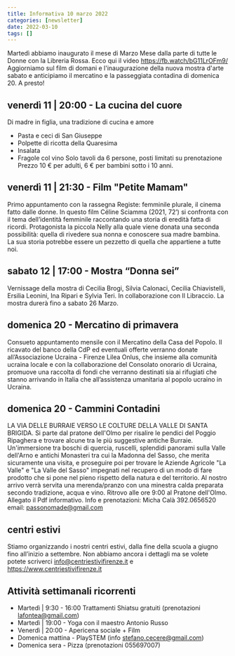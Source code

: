 ```yaml
---
title: Informativa 10 marzo 2022
categories: [newsletter]
date: 2022-03-10
tags: []
---
```


Martedì abbiamo inaugurato il mese di Marzo Mese dalla parte di tutte le Donne con la Libreria Rossa. Ecco qui il video https://fb.watch/bG11LrOFm9/
Aggiorniamo sul film di domani e l'inaugurazione della nuova mostra d'arte sabato e anticipiamo il mercatino e la passeggiata contadina di domenica 20.
A presto!

## venerdì 11 | 20:00 - La cucina del cuore
Di madre in figlia, una tradizione di cucina e amore
- Pasta e ceci di San Giuseppe
- Polpette di ricotta della Quaresima
- Insalata
- Fragole col vino
Solo tavoli da 6 persone, posti limitati su prenotazione
Prezzo 10 € per adulti, 6 € per bambini sotto i 10 anni. 

## venerdì 11 | 21:30 - Film "Petite Mamam"
Primo appuntamento con la rassegna Registe: femminile plurale, il cinema fatto dalle donne.
In questo film Céline Sciamma (2021, 72’) si confronta con il tema dell’identità femminile raccontando una storia di eredità fatta di ricordi. Protagonista la piccola Nelly alla quale viene donata una seconda possibilità: quella di rivedere sua nonna e conoscere sua madre bambina. La sua storia potrebbe essere un pezzetto di quella che appartiene a tutte noi.

## sabato 12 | 17:00 - Mostra “Donna sei”
Vernissage della mostra di Cecilia Brogi, Silvia Calonaci, Cecilia Chiavistelli, Ersilia Leonini, Ina Ripari e Sylvia Teri. In collaborazione con Il Libraccio.
La mostra durerà fino a sabato 26 Marzo.

## domenica 20 - Mercatino di primavera
Consueto appuntamento mensile con il Mercatino della Casa del Popolo.
Il ricavato del banco della CdP ed eventuali offerte verranno donate all’Associazione Ucraina - Firenze Lilea Onlus, che insieme alla comunità ucraina locale e con la collaborazione del Consolato onorario di Ucraina, promuove una raccolta di fondi che verranno destinati sia ai rifugiati che stanno arrivando in Italia che all’assistenza umanitaria al popolo ucraino in Ucraina.

## domenica 20 - Cammini Contadini
LA VIA DELLE BURRAIE VERSO LE COLTURE DELLA VALLE DI SANTA BRIGIDA.
Si parte dal pratone dell'Olmo per risalire le pendici del Poggio Ripaghera e trovare alcune tra le più suggestive antiche Burraie. Un'immersione tra boschi di quercia, ruscelli, splendidi panorami sulla Valle dell'Arno e antichi Monasteri tra cui la Madonna del Sasso, che merita sicuramente una visita, e proseguire poi per trovare le Aziende Agricole "La Valle" e "La Valle del Sasso" impegnati nel recupero di un modo di fare prodotto che si pone nel pieno rispetto della natura e del territorio. Al nostro arrivo verrà servita una merenda/pranzo con una minestra calda preparata secondo tradizione, acqua e vino.
Ritrovo alle ore 9:00 al Pratone dell'Olmo. Allegato il Pdf informativo.
Info e prenotazioni: Micha Calà 392.0656520 email: passonomade@gmail.com

## centri estivi
Stiamo organizzando i nostri centri estivi, dalla fine della scuola a giugno fino all’inizio a settembre. Non abbiamo ancora i dettagli ma se volete potete scriverci info@centriestivifirenze.it e https://www.centriestivifirenze.it

## Attività settimanali ricorrenti
- Martedì | 9:30 - 16:00 Trattamenti Shiatsu gratuiti (prenotazioni lafontea@gmail.com)
- Martedì | 19:00 - Yoga con il maestro Antonio Russo
- Venerdì | 20:00 - Apericena sociale + Film
- Domenica mattina - PlaySTEM (info stefano.cecere@gmail.com)
- Domenica sera - Pizza (prenotazioni 055697007)